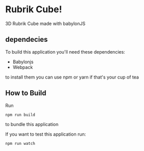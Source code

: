 # Rubrik Cube!

3D Rubrik Cube made with babylonJS

## dependecies

To build this application you'll need these dependencies:
 - Babylonjs
 - Webpack

to install them you can use npm or yarn if that's your cup of tea

## How to Build

Run

```
npm run build
```

to bundle this application


If you want to test this application run:

```
npm run watch
```
